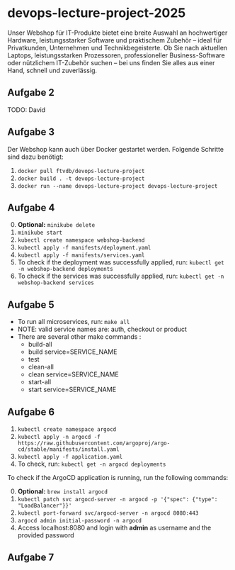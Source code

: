 # devops-lecture-project-2025

Unser Webshop für IT-Produkte bietet eine breite Auswahl an hochwertiger Hardware, leistungsstarker Software und praktischem Zubehör – ideal für Privatkunden, Unternehmen und Technikbegeisterte. Ob Sie nach aktuellen Laptops, leistungsstarken Prozessoren, professioneller Business-Software oder nützlichem IT-Zubehör suchen – bei uns finden Sie alles aus einer Hand, schnell und zuverlässig.

## Aufgabe 2

TODO: David

## Aufgabe 3

Der Webshop kann auch über Docker gestartet werden. Folgende Schritte sind dazu benötigt:

1. `docker pull ftvdb/devops-lecture-project`
2. `docker build . -t devops-lecture-project`
3. `docker run --name devops-lecture-project devops-lecture-project`

## Aufgabe 4

0. **Optional:** `minikube delete`
1. `minikube start`
2. `kubectl create namespace webshop-backend`
3. `kubectl apply -f manifests/deployment.yaml`
4. `kubectl apply -f manifests/services.yaml`
5. To check if the deployment was successfully applied, run: `kubectl get -n webshop-backend deployments`
6. To check if the services was successfully applied, run: `kubectl get -n webshop-backend services`

## Aufgabe 5

-   To run all microservices, run: `make all`
-   NOTE: valid service names are: auth, checkout or product
-   There are several other make commands :
    -   build-all
    -   build service=SERVICE_NAME
    -   test
    -   clean-all
    -   clean service=SERVICE_NAME
    -   start-all
    -   start service=SERVICE_NAME

## Aufgabe 6

1. `kubectl create namespace argocd`
2. `kubectl apply -n argocd -f https://raw.githubusercontent.com/argoproj/argo-cd/stable/manifests/install.yaml`
3. `kubectl apply -f application.yaml`
4. To check, run: `kubectl get -n argocd deployments`

To check if the ArgoCD application is running, run the following commands:

0. **Optional:** `brew install argocd`
1. `kubectl patch svc argocd-server -n argocd -p '{"spec": {"type": "LoadBalancer"}}'`
2. `kubectl port-forward svc/argocd-server -n argocd 8080:443`
3. `argocd admin initial-password -n argocd`
4. Access localhost:8080 and login with **admin** as username and the provided password

## Aufgabe 7
